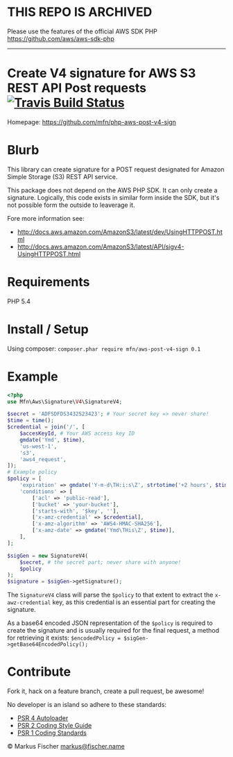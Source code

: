# THIS REPO IS ARCHIVED

Please use the features of the official AWS SDK PHP https://github.com/aws/aws-sdk-php

---

# Create V4 signature for AWS S3 REST API Post requests [ ![Travis Build Status](https://travis-ci.org/mfn/php-aws-post-v4-sign.svg?branch=master)](https://travis-ci.org/mfn/php-aws-post-v4-sign)

Homepage: https://github.com/mfn/php-aws-post-v4-sign

# Blurb

This library can create signature for a POST request designated for Amazon
Simple Storage (S3) REST API service.

This package does not depend on the AWS PHP SDK. It can only create a signature.
Logically, this code exists in similar form inside the SDK, but it's not
possible form the outside to leaverage it.

Fore more information see:
- http://docs.aws.amazon.com/AmazonS3/latest/dev/UsingHTTPPOST.html
- http://docs.aws.amazon.com/AmazonS3/latest/API/sigv4-UsingHTTPPOST.html

# Requirements

PHP 5.4

# Install / Setup

Using composer: `composer.phar require mfn/aws-post-v4-sign 0.1`


# Example

```PHP
<?php
use Mfn\Aws\Signature\V4\SignatureV4;

$secret = 'ADFSDFDS3432S23423'; # Your secret key => never share!
$time = time();
$credential = join('/', [
    $accesKeyId, # Your AWS access key ID
    gmdate('Ymd', $time),
    'us-west-1',
    's3',
    'aws4_request',
]);
# Example policy
$policy = [
    'expiration' => gmdate('Y-m-d\TH:i:s\Z', strtotime('+2 hours', $time)),
    'conditions' => [
        ['acl' => 'public-read'],
        ['bucket' => 'your-bucket'],
        ['starts-with', '$key', ''],
        ['x-amz-credential' => $credential],
        ['x-amz-algorithm' => 'AWS4-HMAC-SHA256'],
        ['x-amz-date' => gmdate('Ymd\THis\Z', $time)],
    ],
];

$sigGen = new SignatureV4(
    $secret, # the secret part; never share with anyone!
    $policy
);
$signature = $sigGen->getSignature();
```

The `SignatureV4` class will parse the `$policy` to that extent to extract
the `x-awz-credential` key, as this credential is an essential part for
creating the signature.

As a base64 encoded JSON representation of the `$policy` is required to
create the signature and is usually required for the final request,
a method for retrieving it exists:
`$encodedPolicy = $sigGen->getBase64EncodedPolicy();`

# Contribute

Fork it, hack on a feature branch, create a pull request, be awesome!

No developer is an island so adhere to these standards:

* [PSR 4 Autoloader](https://github.com/php-fig/fig-standards/blob/master/accepted/PSR-4-autoloader.md)
* [PSR 2 Coding Style Guide](https://github.com/php-fig/fig-standards/blob/master/accepted/PSR-2-coding-style-guide.md)
* [PSR 1 Coding Standards](https://github.com/php-fig/fig-standards/blob/master/accepted/PSR-1-basic-coding-standard.md)

© Markus Fischer <markus@fischer.name>
